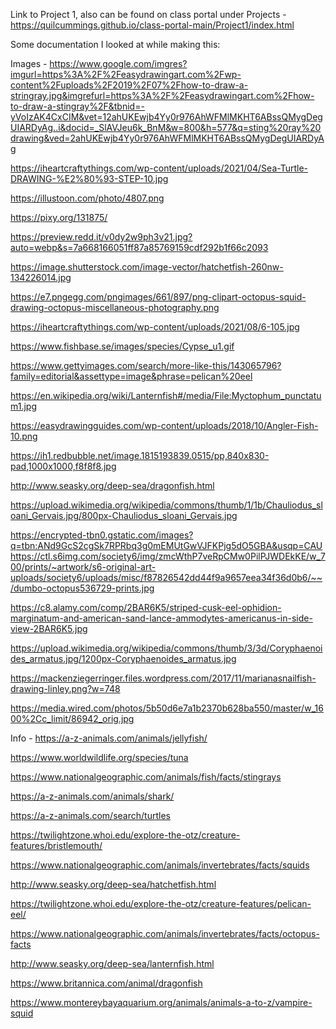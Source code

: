 Link to Project 1, also can be found on class portal under Projects - https://quilcummings.github.io/class-portal-main/Project1/index.html

Some documentation I looked at while making this:

Images -
https://www.google.com/imgres?imgurl=https%3A%2F%2Feasydrawingart.com%2Fwp-content%2Fuploads%2F2019%2F07%2Fhow-to-draw-a-stringray.jpg&imgrefurl=https%3A%2F%2Feasydrawingart.com%2Fhow-to-draw-a-stingray%2F&tbnid=-yVoIzAK4CxCIM&vet=12ahUKEwjb4Yy0r976AhWFMlMKHT6ABssQMygDegUIARDyAg..i&docid=_SlAVJeu6k_BnM&w=800&h=577&q=sting%20ray%20drawing&ved=2ahUKEwjb4Yy0r976AhWFMlMKHT6ABssQMygDegUIARDyAg

https://iheartcraftythings.com/wp-content/uploads/2021/04/Sea-Turtle-DRAWING-%E2%80%93-STEP-10.jpg

https://illustoon.com/photo/4807.png

https://pixy.org/131875/

https://preview.redd.it/v0dy2w9ph3v21.jpg?auto=webp&s=7a668166051ff87a85769159cdf292b1f66c2093

https://image.shutterstock.com/image-vector/hatchetfish-260nw-134226014.jpg

https://e7.pngegg.com/pngimages/661/897/png-clipart-octopus-squid-drawing-octopus-miscellaneous-photography.png

https://iheartcraftythings.com/wp-content/uploads/2021/08/6-105.jpg

https://www.fishbase.se/images/species/Cypse_u1.gif

https://www.gettyimages.com/search/more-like-this/143065796?family=editorial&assettype=image&phrase=pelican%20eel

https://en.wikipedia.org/wiki/Lanternfish#/media/File:Myctophum_punctatum1.jpg

https://easydrawingguides.com/wp-content/uploads/2018/10/Angler-Fish-10.png

https://ih1.redbubble.net/image.1815193839.0515/pp,840x830-pad,1000x1000,f8f8f8.jpg

http://www.seasky.org/deep-sea/dragonfish.html

https://upload.wikimedia.org/wikipedia/commons/thumb/1/1b/Chauliodus_sloani_Gervais.jpg/800px-Chauliodus_sloani_Gervais.jpg

https://encrypted-tbn0.gstatic.com/images?q=tbn:ANd9GcS2cgSk7RPRbq3g0mEMUtGwVJFKPjg5dO5GBA&usqp=CAU
https://ctl.s6img.com/society6/img/zmcWthP7veRpCMw0PilPJWDEkKE/w_700/prints/~artwork/s6-original-art-uploads/society6/uploads/misc/f87826542dd44f9a9657eea34f36d0b6/~~/dumbo-octopus536729-prints.jpg

https://c8.alamy.com/comp/2BAR6K5/striped-cusk-eel-ophidion-marginatum-and-american-sand-lance-ammodytes-americanus-in-side-view-2BAR6K5.jpg

https://upload.wikimedia.org/wikipedia/commons/thumb/3/3d/Coryphaenoides_armatus.jpg/1200px-Coryphaenoides_armatus.jpg

https://mackenziegerringer.files.wordpress.com/2017/11/marianasnailfish-drawing-linley.png?w=748

https://media.wired.com/photos/5b50d6e7a1b2370b628ba550/master/w_1600%2Cc_limit/86942_orig.jpg


Info -
https://a-z-animals.com/animals/jellyfish/

https://www.worldwildlife.org/species/tuna

https://www.nationalgeographic.com/animals/fish/facts/stingrays

https://a-z-animals.com/animals/shark/

https://a-z-animals.com/search/turtles

https://twilightzone.whoi.edu/explore-the-otz/creature-features/bristlemouth/

https://www.nationalgeographic.com/animals/invertebrates/facts/squids

http://www.seasky.org/deep-sea/hatchetfish.html

https://twilightzone.whoi.edu/explore-the-otz/creature-features/pelican-eel/

https://www.nationalgeographic.com/animals/invertebrates/facts/octopus-facts

http://www.seasky.org/deep-sea/lanternfish.html

https://www.britannica.com/animal/dragonfish

https://www.montereybayaquarium.org/animals/animals-a-to-z/vampire-squid

